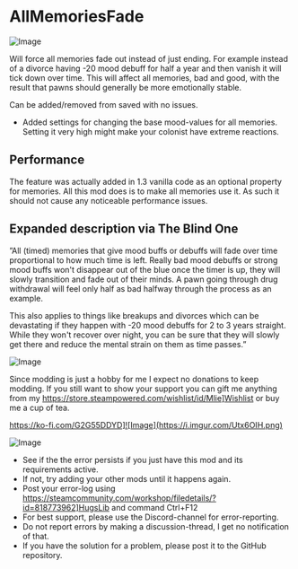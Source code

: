 # AllMemoriesFade

![Image](https://i.imgur.com/buuPQel.png)


Will force all memories fade out instead of just ending.
For example instead of a divorce having -20 mood debuff for half a year and then vanish it will tick down over time.
This will affect all memories, bad and good, with the result that pawns should generally be more emotionally stable.

Can be added/removed from saved with no issues.

- Added settings for changing the base mood-values for all memories. Setting it very high might make your colonist have extreme reactions.

## Performance

The feature was actually added in 1.3 vanilla code as an optional property for memories. All this mod does is to make all memories use it. As such it should not cause any noticeable performance issues.

## Expanded description via The Blind One

”All (timed) memories that give mood buffs or debuffs will fade over time proportional to how much time is left. Really bad mood debuffs or strong mood buffs won't disappear out of the blue once the timer is up, they will slowly transition and fade out of their minds. A pawn going through drug withdrawal will feel only half as bad halfway through the process as an example. 

This also applies to things like breakups and divorces which can be devastating if they happen with -20 mood debuffs for 2 to 3 years straight. While they won't recover over night, you can be sure that they will slowly get there and reduce the mental strain on them as time passes.”

![Image](https://i.imgur.com/O0IIlYj.png)

Since modding is just a hobby for me I expect no donations to keep modding. If you still want to show your support you can gift me anything from my https://store.steampowered.com/wishlist/id/Mlie]Wishlist or buy me a cup of tea.

https://ko-fi.com/G2G55DDYD]![Image](https://i.imgur.com/Utx6OIH.png)


![Image](https://i.imgur.com/PwoNOj4.png)



-  See if the the error persists if you just have this mod and its requirements active.
-  If not, try adding your other mods until it happens again.
-  Post your error-log using https://steamcommunity.com/workshop/filedetails/?id=818773962]HugsLib and command Ctrl+F12
-  For best support, please use the Discord-channel for error-reporting.
-  Do not report errors by making a discussion-thread, I get no notification of that.
-  If you have the solution for a problem, please post it to the GitHub repository.



